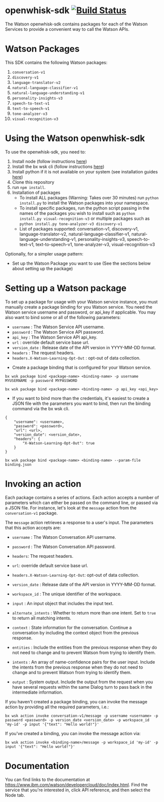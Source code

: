 # openwhisk-sdk [![Build Status](https://travis.ibm.com/Watson/openwhisk-sdk.svg?token=ouxuNEZVg24FqsCxcPYL&branch=master)](https://travis.ibm.com/Watson/openwhisk-sdk)

The Watson openwhisk-sdk contains packages for each of the Watson Services to provide a convenient way to call the Watson APIs.

# Watson Packages

This SDK contains the following Watson packages:

1. `conversation-v1`
2. `discovery-v1`
3. `language-translator-v2`
4. `natural-language-classifier-v1`
5. `natural-language-understanding-v1`
6. `personality-insights-v3`
7. `speech-to-text-v1`
8. `text-to-speech-v1`
9. `tone-analyzer-v3`
10. `visual-recognition-v3`

# Using the Watson openwhisk-sdk

To use the openwhisk-sdk, you need to:

1. Install node (follow instructions [here](https://docs.npmjs.com/getting-started/installing-node))
2. Install the bx wsk cli (follow instructions [here](https://console.bluemix.net/docs/openwhisk/bluemix_cli.html#cloudfunctions_cli))
3. Install python if it is not available on your system (see installation guides [here](http://docs.python-guide.org/en/latest/starting/installation/))
4. Clone this repository
5. run `npm install`.
6. Installation of packages
    * To install ALL packages (Warning: Takes over 30 minutes) run `python install.py` to install the Watson packages into your namespace.
    * To install specific packages, run the python script passing in the names of the packages you wish to install such as `python install.py visual-recognition-v3` or multiple packages such as  `python install.py tone-analyzer-v3 discovery-v1`
    * List of packages supported: conversation-v1, discovery-v1, language-translator-v2, natural-language-classifier-v1, natural-language-understanding-v1, personality-insights-v3, speech-to-text-v1, text-to-speech-v1, tone-analyzer-v3, visual-recognition-v3

Optionally, for a simpler usage pattern:

* Set up the Watson Package you want to use (See the sections below about setting up the package)

# Setting up a Watson package

To set up a package for usage with your Watson service instance, you must manually create a package binding for you Watson service. You need the Watson service username and password, or api_key if applicable. You may also want to bind some or all of the following parameters:

* `username` : The Watson Service API username.
* `password` : The Watson Service API password.
* `api_key` : The Watson Service API api_key.
* `url` : override default service base url.
* `version_date` : Release date of the API version in YYYY-MM-DD format.
* `headers` : The request headers.
* `headers.X-Watson-Learning-Opt-Out` : opt-out of data collection.

- Create a package binding that is configured for your Watson service.

```
bx wsk package bind <package-name> <binding-name> -p username MYUSERNAME -p password MYPASSWORD
```

```
bx wsk package bind <package-name> <binding-name> -p api_key <api_key>
```

* If you want to bind more than the credentials, it's easiest to create a JSON file with the parameters you want to bind, then run the binding command via the bx wsk cli.

```
{
    "username": <username>,
    "password": <password>,
    "url": <url>,
    "version_date": <version_date>,
    "headers": {
        "X-Watson-Learning-Opt-Out": true
    }
}
```

```
bx wsk package bind <package-name> <binding-name> --param-file binding.json
```

# Invoking an action

Each package contains a series of actions. Each action accepts a number of parameters which can either be passed on the command line, or passed via a JSON file. For instance, let's look at the `message` action from the `conversation-v1` package.

The `message` action retrieves a response to a user's input. The parameters that this action accepts are:

* `username` : The Watson Conversation API username.

* `password` : The Watson Conversation API password.

* `headers`: The request headers.

* `url`: override default service base url.

* `headers.X-Watson-Learning-Opt-Out`: opt-out of data collection.

* `version_date` : Release date of the API version in YYYY-MM-DD format.

* `workspace_id` : The unique identifier of the workspace.

* `input` : An input object that includes the input text.

* `alternate_intents` : Whether to return more than one intent. Set to `true` to return all matching intents.

* `context` : State information for the conversation. Continue a conversation by including the context object from the previous response.

* `entities` : Include the entities from the previous response when they do not need to change and to prevent Watson from trying to identify them.

* `intents` : An array of name-confidence pairs for the user input. Include the intents from the previous response when they do not need to change and to prevent Watson from trying to identify them.

* `output` : System output. Include the output from the request when you have several requests within the same Dialog turn to pass back in the intermediate information.

If you haven't created a package binding, you can invoke the message action by providing all the required parameters, i.e.:

```
bx wsk action invoke conversation-v1/message -p username <username> -p password <password> -p version_date <version_date> -p workspace_id 'my-id' -p input '{"text": "Hello world!"}'
```

If you've created a binding, you can invoke the message action via:

```
bx wsk action invoke <binding-name>/message -p workspace_id 'my-id' -p input '{"text": "Hello world!"}'
```

# Documentation

You can find links to the documentation at https://www.ibm.com/watson/developercloud/doc/index.html. Find the service that you're interested in, click API reference, and then select the Node tab.
